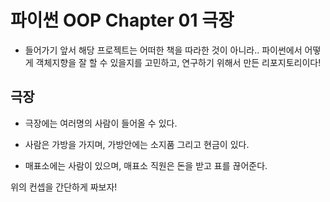 # 파이썬 OOP Chapter 01 극장

- 들어가기 앞서 해당 프로젝트는 어떠한 책을 따라한 것이 아니라.. 파이썬에서 어떻게 객체지향을 잘 할 수 있을지를 고민하고, 연구하기 위해서
만든 리포지토리이다!
  
## 극장

- 극장에는 여러명의 사람이 들어올 수 있다.

- 사람은 가방을 가지며, 가방안에는 소지품 그리고 현금이 있다.

- 매표소에는 사람이 있으며, 매표소 직원은 돈을 받고 표를 끊어준다.

위의 컨셉을 간단하게 짜보자!
